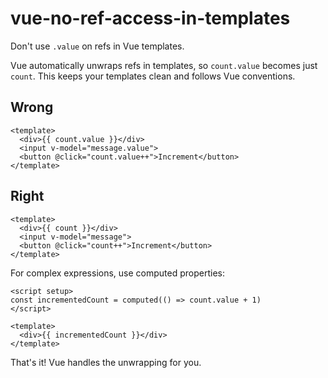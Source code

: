 # vue-no-ref-access-in-templates

Don't use `.value` on refs in Vue templates.

Vue automatically unwraps refs in templates, so `count.value` becomes just `count`. This keeps your templates clean and follows Vue conventions.

## Wrong

```vue
<template>
  <div>{{ count.value }}</div>
  <input v-model="message.value">
  <button @click="count.value++">Increment</button>
</template>
```

## Right

```vue
<template>
  <div>{{ count }}</div>
  <input v-model="message">
  <button @click="count++">Increment</button>
</template>
```

For complex expressions, use computed properties:

```vue
<script setup>
const incrementedCount = computed(() => count.value + 1)
</script>

<template>
  <div>{{ incrementedCount }}</div>
</template>
```

That's it! Vue handles the unwrapping for you.
